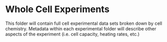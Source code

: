 # Whole Cell Experiments

This folder will contain full cell experimental data sets broken down by cell chemistry. Metadata within each experimental folder will describe other aspects of the experiment (i.e. cell capacity, heating rates, etc.)
